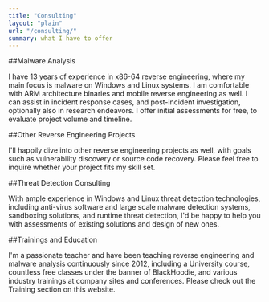 ```yaml
---
title: "Consulting"
layout: "plain"
url: "/consulting/"
summary: what I have to offer
---
```


##Malware Analysis

I have 13 years of experience in x86-64 reverse engineering, where my main focus is malware on 
Windows and Linux systems. I am comfortable with ARM architecture binaries and mobile reverse engineering as 
well. I can assist in incident response cases, and post-incident investigation, optionally
also in research endeavors. I offer initial assessments for free, to evaluate project volume and timeline. 

##Other Reverse Engineering Projects

I'll happily dive into other reverse engineering projects as well, with goals such as vulnerability discovery
 or source code recovery. Please feel free to inquire whether your project fits my skill set. 

##Threat Detection Consulting

With ample experience in Windows and Linux threat detection technologies, including anti-virus software and 
large scale malware detection systems, sandboxing solutions, and runtime threat detection, I'd be happy to 
help you with assessments of existing solutions and design of new ones.

##Trainings and Education

I'm a passionate teacher and have been teaching reverse engineering and malware analysis continuously since
2012, including a University course, countless free classes under the banner of BlackHoodie, and various 
industry trainings at company sites and conferences. Please check out the Training section on this website. 

